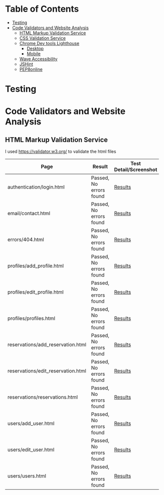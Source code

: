 # Table of Contents
- [Testing](#testing)
- [Code Validators and Website Analysis](#code-validators-and-website-analysis)
  * [HTML Markup Validation Service](#html-markup-validation-service)
  * [CSS Validation Service](#css-validation-service)
  * [Chrome Dev tools Lighthouse](#chrome-dev-tools-lighthouse)
    + [Desktop](#desktop)
    + [Mobile](#mobile)
  * [Wave Accessibility](#wave-accessibility)
  * [JSHint](#jshint)
  * [PEP8online](#pep8online)

# Testing

# Code Validators and Website Analysis

## HTML Markup Validation Service
I used https://validator.w3.org/ to validate the html files

Page | Result | Test Detail/Screenshot
------------ | ------------- | -------------
authentication/login.html | Passed, No errors found | [Results](progroup/static/pictures/html_validation/login_html_validation.PNG)  
email/contact.html | Passed, No errors found | [Results](progroup/static/pictures/html_validation/contact_html_validation.PNG)  
errors/404.html | Passed, No errors found | [Results](progroup/static/pictures/html_validation/404_html_validation.PNG)  
profiles/add_profile.html | Passed, No errors found | [Results](progroup/static/pictures/html_validation/add_profile_html_validation.PNG)  
profiles/edit_profile.html | Passed, No errors found | [Results](progroup/static/pictures/html_validation/edit_profile_html_validation.PNG)  
profiles/profiles.html | Passed, No errors found | [Results](progroup/static/pictures/html_validation/profiles_html_validation.PNG)  
reservations/add_reservation.html | Passed, No errors found | [Results](progroup/static/pictures/html_validation/add_reservation_html_validation.PNG)  
reservations/edit_reservation.html | Passed, No errors found | [Results](progroup/static/pictures/html_validation/edit_reservation_html_validation.PNG)  
reservations/reservations.html | Passed, No errors found | [Results](progroup/static/pictures/html_validation/reservations_html_validation.PNG) 
users/add_user.html | Passed, No errors found | [Results](progroup/static/pictures/html_validation/add_user_html_validation.PNG)  
users/edit_user.html | Passed, No errors found | [Results](progroup/static/pictures/html_validation/edit_user_html_validation.PNG)  
users/users.html | Passed, No errors found | [Results](progroup/static/pictures/html_validation/users_html_validation.PNG)  